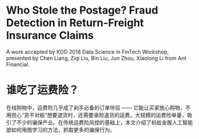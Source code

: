 # Who Stole the Postage? Fraud Detection in Return-Freight Insurance Claims

A work accepted by KDD 2018 Data Science in FinTech Workshop, presented by Chen Liang, Ziqi Liu, Bin Liu, Jun Zhou, Xiaolong Li from Ant Financial.

# 谁吃了运费险？
在线购物中，运费险几乎成了剁手必备的订单伴侣 —— 它能让买家放心购物，不用担心“货不对板”想要退货时，还需要承担退货的运费。大规模的运费险单量，吸引了不少的骗保产业。在传统运费险风控的基础上，本文介绍了蚂蚁金服人工智能部如何用图学习的方法，抓取更多的骗保行为。
